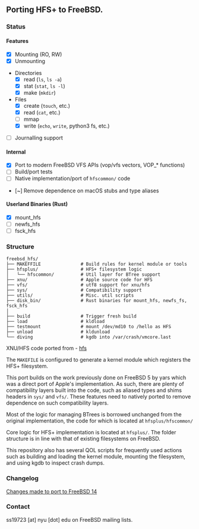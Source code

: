 ## Porting HFS+ to FreeBSD.

### Status

#### Features
- [x] Mounting (RO, RW)
- [x] Unmounting
- Directories
    - [x] read (`ls`, `ls -a`)
    - [x] stat (`stat`, `ls -l`)
    - [x] make (`mkdir`)
- Files
    - [x] create (`touch`, etc.)
    - [x] read (`cat`, etc.)
    - [ ] mmap
    - [x] write (`echo`, `write`, python3 fs, etc.)
- [ ] Journalling support
#### Internal
- [x] Port to modern FreeBSD VFS APIs (vop/vfs vectors, VOP_* functions)
- [ ] Build/port tests
- [ ] Native implementation/port of `hfscommon/` code
- [~] Remove dependence on macOS stubs and type aliases
#### Userland Binaries (Rust)
- [x] mount_hfs
- [ ] newfs_hfs
- [ ] fsck_hfs

### Structure
```
freebsd_hfs/
├── MAKEFFILE               # Build rules for kernel module or tools
├── hfsplus/                # HFS+ filesystem logic
│   └── hfscommon/          # Util layer for BTree support
├── xnu/                    # Apple source code for HFS
├── vfs/                    # utf8 support for xnu/hfs
├── sys/                    # Compatibility support
├── utils/                  # Misc. util scripts
├── disk_bin/               # Rust binaries for mount_hfs, newfs_fs, fsck_hfs
│
├── build                   # Trigger fresh build 
├── load                    # kldload
├── testmount               # mount /dev/md10 to /hello as HFS
├── unload                  # kldunload
└── diving                  # kgdb into /var/crash/vmcore.last
```

XNU/HFS code ported from - [hfs](https://github.com/apple-oss-distributions/hfs)

The `MAKEFILE` is configured to generate a kernel module which registers the HFS+ filesystem.

This port builds on the work previously done on FreeBSD 5 by yars which was a direct port of Apple's implementation. As such, there are plenty of compatibility layers built into the code, such as aliased types and shims headers in `sys/` and `vfs/`. These features need to natively ported to remove dependence on such compatibility layers.

Most of the logic for managing BTrees is borrowed unchanged from the original implementation, the code for which is located at `hfsplus/hfscommon/` 

Core logic for HFS+ implementation is located at `hfsplus/`. The folder structure is in line with that of existing filesystems on FreeBSD. 

This repository also has several QOL scripts for frequently used actions such as building and loading the kernel module, mounting the filesystem, and using kgdb to inspect crash dumps.


### Changelog

[Changes made to port to FreeBSD 14](./updatelog)

### Contact

ss19723 [at] nyu [dot] edu on FreeBSD mailing lists.
